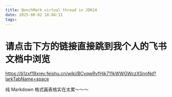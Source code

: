 ```yaml
---
title: BenchMark virtual thread in JDK24
date: 2025-08-02 18:04:11
tags:
---
```


# 请点击下方的链接直接跳到我个人的飞书文档中浏览

https://b1zxf19xrey.feishu.cn/wiki/BCvqwRvfHik711kWWGWczXSnnNd?larkTabName=space

纯 Markdown 格式画表格实在太累～～～
